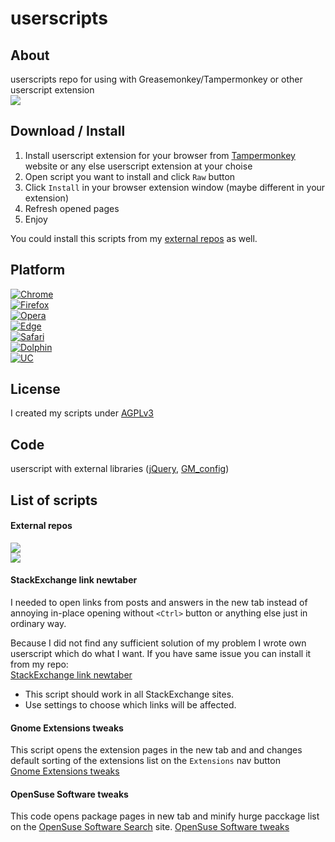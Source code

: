 # userscripts

## About
userscripts repo for using with Greasemonkey/Tampermonkey or other userscript extension  
[![](https://img.shields.io/badge/Paypal-donate_me-blue.svg?longCache=true&colorA=778899&colorB=00bfff&logo=paypal)](https://www.paypal.me/almaceleste "paypal | donate me")  

## Download / Install
 1. Install userscript extension for your browser from [Tampermonkey](https://tampermonkey.net/) website or any else userscript extension at your choise  
 2. Open script you want to install and click `Raw` button  
 3. Click `Install` in your browser extension window (maybe different in your extension)  
 4. Refresh opened pages  
 5. Enjoy  
 
 You could install this scripts from my [external repos](#external-repos) as well. 

## Platform
[![Chrome](https://img.shields.io/badge/Chrome-Linux,_Windows,_Mac,_Chrome_OS-lightgrey.svg)](https://tampermonkey.net/?browser=chrome)  
[![Firefox](https://img.shields.io/badge/Firefox-Linux,_Windows,_Mac-lightgrey.svg)](https://tampermonkey.net/?browser=firefox)  
[![Opera](https://img.shields.io/badge/Opera-Linux,_Windows,_Mac-lightgrey.svg)](https://tampermonkey.net/?browser=opera)  
[![Edge](https://img.shields.io/badge/Edge-Windows-lightgrey.svg)](https://tampermonkey.net/?browser=edge)  
[![Safari](https://img.shields.io/badge/Safari-Mac-lightgrey.svg)](https://tampermonkey.net/?browser=safari)  
[![Dolphin](https://img.shields.io/badge/Dolphin-Android-lightgrey.svg)](https://tampermonkey.net/?browser=dolphin)  
[![UC](https://img.shields.io/badge/UC-Android-lightgrey.svg)](https://tampermonkey.net/?browser=ucweb)  

## License
I created my scripts under [AGPLv3](https://www.gnu.org/licenses/agpl.html)

## Code
userscript with external libraries ([jQuery](https://jquery.com/), [GM_config](https://github.com/sizzlemctwizzle/GM_config/wiki))

## List of scripts 
#### External repos
[![](https://img.shields.io/badge/OpenUserJS-almaceleste-green.svg?longCache=true&colorA=778899&colorB=00bfff)](https://openuserjs.org/users/almaceleste/scripts "openuserjs | almaceleste")  
[![](https://img.shields.io/badge/Greasy_Fork-almaceleste-green.svg?longCache=true&colorA=778899&colorB=00bfff)](https://greasyfork.org/en/users/174037-almaceleste "greasy fork | almaceleste")  

#### StackExchange link newtaber
I needed to open links from posts and answers in the new tab instead of annoying in-place opening without `<Ctrl>` button or anything else just in ordinary way. 

Because I did not find any sufficient solution of my problem I wrote own userscript which do what I want. If you have same issue you can install it from my repo:  
[StackExchange link newtaber](https://github.com/almaceleste/userscripts/raw/master/StackExchange_link_newtaber.user.js)  

* This script should work in all StackExchange sites.  
* Use settings to choose which links will be affected. 

#### Gnome Extensions tweaks
This script opens the extension pages in the new tab and and changes default sorting of the extensions list on the `Extensions` nav button  
[Gnome Extensions tweaks](https://github.com/almaceleste/userscripts/raw/master/Gnome_Extensions_tweaks.user.js)

#### OpenSuse Software tweaks  
This code opens package pages in new tab and minify hurge pacckage list on the [OpenSuse Software Search](https://software.opensuse.org/search) site.
[OpenSuse Software tweaks](https://github.com/almaceleste/userscripts/raw/master/OpenSuse_Software_tweaks.user.js)
